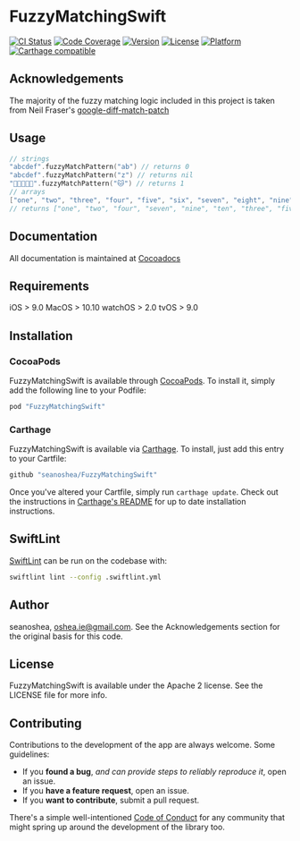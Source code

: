 # FuzzyMatchingSwift

[![CI Status](https://circleci.com/gh/seanoshea/FuzzyMatchingSwift/tree/develop.svg?style=svg)](https://circleci.com/gh/seanoshea/FuzzyMatchingSwift/tree/develop)
[![Code Coverage](http://codecov.io/github/seanoshea/FuzzyMatchingSwift/coverage.svg?branch=develop)](http://codecov.io/github/seanoshea/FuzzyMatchingSwift?branch=develop)
[![Version](https://img.shields.io/cocoapods/v/FuzzyMatchingSwift.svg?style=flat)](http://cocoapods.org/pods/FuzzyMatchingSwift)
[![License](https://img.shields.io/cocoapods/l/FuzzyMatchingSwift.svg?style=flat)](http://cocoapods.org/pods/FuzzyMatchingSwift)
[![Platform](https://img.shields.io/cocoapods/p/FuzzyMatchingSwift.svg?style=flat)](http://cocoapods.org/pods/FuzzyMatchingSwift)
[![Carthage compatible](https://img.shields.io/badge/Carthage-compatible-4BC51D.svg?style=flat)](https://github.com/Carthage/Carthage)

## Acknowledgements

The majority of the fuzzy matching logic included in this project is taken from Neil Fraser's [google-diff-match-patch](https://code.google.com/p/google-diff-match-patch/)

## Usage

```swift
// strings
"abcdef".fuzzyMatchPattern("ab") // returns 0
"abcdef".fuzzyMatchPattern("z") // returns nil
"🐶🐱🐶🐶🐶".fuzzyMatchPattern("🐱") // returns 1
// arrays
["one", "two", "three", "four", "five", "six", "seven", "eight", "nine", "ten"].sortedByFuzzyMatchPattern("on")
// returns ["one", "two", "four", "seven", "nine", "ten", "three", "five", "six", "eight"]
```

## Documentation

All documentation is maintained at [Cocoadocs](http://cocoadocs.org/docsets/FuzzyMatchingSwift/)

## Requirements

iOS > 9.0
MacOS > 10.10
watchOS > 2.0
tvOS > 9.0

## Installation

### CocoaPods

FuzzyMatchingSwift is available through [CocoaPods](http://cocoapods.org). To install it, simply add the following line to your Podfile:

```ruby
pod "FuzzyMatchingSwift"
```

### Carthage

FuzzyMatchingSwift is available via [Carthage](https://github.com/Carthage/Carthage). To install, just add this entry to your Cartfile:

```ruby
github "seanoshea/FuzzyMatchingSwift"
```

Once you've altered your Cartfile, simply run `carthage update`. Check out the instructions in [Carthage's README](https://github.com/Carthage/Carthage) for up to date installation instructions.

## SwiftLint

[SwiftLint](https://github.com/realm/SwiftLint) can be run on the codebase with:

```bash
swiftlint lint --config .swiftlint.yml
```

## Author

seanoshea, oshea.ie@gmail.com. See the Acknowledgements section for the original basis for this code.

## License

FuzzyMatchingSwift is available under the Apache 2 license. See the LICENSE file for more info.

## Contributing

Contributions to the development of the app are always welcome. Some guidelines:
- If you **found a bug**, _and can provide steps to reliably reproduce it_, open an issue.
- If you **have a feature request**, open an issue.
- If you **want to contribute**, submit a pull request.

There's a simple well-intentioned [Code of Conduct](http://contributor-covenant.org/version/1/2/0/code_of_conduct.txt) for any community that might spring up around the development of the library too.
